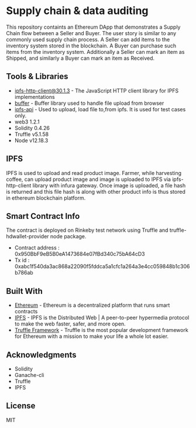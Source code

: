 # Supply chain & data auditing

This repository containts an Ethereum DApp that demonstrates a Supply Chain flow between a Seller and Buyer. The user story is similar to any commonly used supply chain process. A Seller can add items to the inventory system stored in the blockchain. A Buyer can purchase such items from the inventory system. Additionally a Seller can mark an item as Shipped, and similarly a Buyer can mark an item as Received.

## Tools & Libraries

- [ipfs-http-client@30.1.3](https://unpkg.com/ipfs-http-client@30.1.3/dist/index.js) - The JavaScript HTTP client library for IPFS implementations
- [buffer](https://bundle.run/buffer@5.2.1) - Buffer library used to handle file upload from browser
- [ipfs-api](https://www.npmjs.com/package/ipfs-api) - Used to upload, load file to,from ipfs. It is used for test cases only.
- web3 1.2.1
- Solidity 0.4.26
- Truffle v5.1.58
- Node v12.18.3

## IPFS

IPFS is used to upload and read product image. Farmer, while harvesting coffee, can upload product image and image is uploaded
to IPFS via ipfs-http-client library with infura gateway. Once image is uploaded, a file hash is returned and this file hash is
along with other product info is thus stored in ethereum blockchain platform.

## Smart Contract Info

The contract is deployed on Rinkeby test network using Truffle and truffle-hdwallet-provider node package.

- Contract address : 0x950BbF9eB5B0eA1473684e07fBd340c75bA64cD3
- Tx id : 0xabc1f540da3ac868a22090f5fddca5a1cfc1a264a3e4cc059848b1c306b786ab

## Built With

- [Ethereum](https://www.ethereum.org/) - Ethereum is a decentralized platform that runs smart contracts
- [IPFS](https://ipfs.io/) - IPFS is the Distributed Web | A peer-to-peer hypermedia protocol
  to make the web faster, safer, and more open.
- [Truffle Framework](http://truffleframework.com/) - Truffle is the most popular development framework for Ethereum with a mission to make your life a whole lot easier.

## Acknowledgments

- Solidity
- Ganache-cli
- Truffle
- IPFS

## License

MIT
